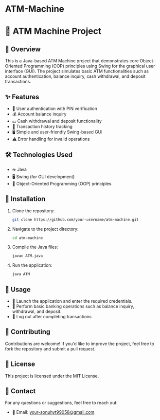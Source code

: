 ﻿# ATM-Machine
# 🏧 ATM Machine Project

## 📌 Overview
This is a Java-based ATM Machine project that demonstrates core Object-Oriented Programming (OOP) principles using Swing for the graphical user interface (GUI). The project simulates basic ATM functionalities such as account authentication, balance inquiry, cash withdrawal, and deposit transactions.

## ✨ Features
- 🔐 User authentication with PIN verification
- 💰 Account balance inquiry
- 💵 Cash withdrawal and deposit functionality
- 📜 Transaction history tracking
- 🖥️ Simple and user-friendly Swing-based GUI
- ⚠️ Error handling for invalid operations

## 🛠 Technologies Used
- ☕ Java
- 🖥️ Swing (for GUI development)
- 📌 Object-Oriented Programming (OOP) principles

## 🚀 Installation
1. Clone the repository:
   ```bash
   git clone https://github.com/your-username/atm-machine.git
   ```
2. Navigate to the project directory:
   ```bash
   cd atm-machine
   ```
3. Compile the Java files:
   ```bash
   javac ATM.java
   ```
4. Run the application:
   ```bash
   java ATM
   ```

## 🏦 Usage
- 🔑 Launch the application and enter the required credentials.
- 🏧 Perform basic banking operations such as balance inquiry, withdrawal, and deposit.
- 🚪 Log out after completing transactions.

## 🤝 Contributing
Contributions are welcome! If you'd like to improve the project, feel free to fork the repository and submit a pull request.

## 📜 License
This project is licensed under the MIT License.

## 📩 Contact
For any questions or suggestions, feel free to reach out:
- 📧 Email: your-sonuhyt99058@gmail.com


